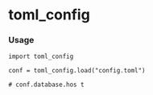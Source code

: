 # toml_config

### Usage

```
import toml_config

conf = toml_config.load("config.toml")

# conf.database.hos t
```